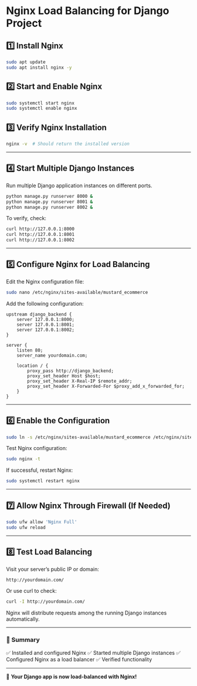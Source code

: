 <!-- For Development Purposes -->
# **Nginx Load Balancing for Django Project**

## **1️⃣ Install Nginx**
```bash
sudo apt update
sudo apt install nginx -y
```

## **2️⃣ Start and Enable Nginx**
```bash
sudo systemctl start nginx
sudo systemctl enable nginx
```

## **3️⃣ Verify Nginx Installation**
```bash
nginx -v  # Should return the installed version
```

---

## **4️⃣ Start Multiple Django Instances**
Run multiple Django application instances on different ports.

```bash
python manage.py runserver 8000 &
python manage.py runserver 8001 &
python manage.py runserver 8002 &
```

To verify, check:
```bash
curl http://127.0.0.1:8000
curl http://127.0.0.1:8001
curl http://127.0.0.1:8002
```

---

## **5️⃣ Configure Nginx for Load Balancing**
Edit the Nginx configuration file:
```bash
sudo nano /etc/nginx/sites-available/mustard_ecommerce
```

Add the following configuration:
```nginx
upstream django_backend {
    server 127.0.0.1:8000;
    server 127.0.0.1:8001;
    server 127.0.0.1:8002;
}

server {
    listen 80;
    server_name yourdomain.com;

    location / {
        proxy_pass http://django_backend;
        proxy_set_header Host $host;
        proxy_set_header X-Real-IP $remote_addr;
        proxy_set_header X-Forwarded-For $proxy_add_x_forwarded_for;
    }
}
```

---

## **6️⃣ Enable the Configuration**
```bash
sudo ln -s /etc/nginx/sites-available/mustard_ecommerce /etc/nginx/sites-enabled/
```

Test Nginx configuration:
```bash
sudo nginx -t
```

If successful, restart Nginx:
```bash
sudo systemctl restart nginx
```

---

## **7️⃣ Allow Nginx Through Firewall (If Needed)**
```bash
sudo ufw allow 'Nginx Full'
sudo ufw reload
```

---

## **8️⃣ Test Load Balancing**
Visit your server’s public IP or domain:
```bash
http://yourdomain.com/
```
Or use curl to check:
```bash
curl -I http://yourdomain.com/
```

Nginx will distribute requests among the running Django instances automatically.

---

### **🎯 Summary**
✅ Installed and configured Nginx ✅ Started multiple Django instances ✅ Configured Nginx as a load balancer ✅ Verified functionality

---

🚀 **Your Django app is now load-balanced with Nginx!**
